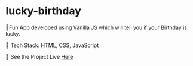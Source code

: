 # lucky-birthday

📌Fun App developed using Vanilla JS which will tell you if your Birthday is lucky.

📌 Tech Stack: HTML, CSS, JavaScript

📌 See the Project Live <a href="https://luckybirthday-neh-codes.netlify.app/" target="_blank">Here</a>

